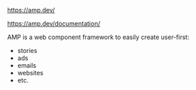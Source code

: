 https://amp.dev/

https://amp.dev/documentation/

AMP is a web component framework to easily create user-first:
- stories
- ads
- emails
- websites
- etc.
